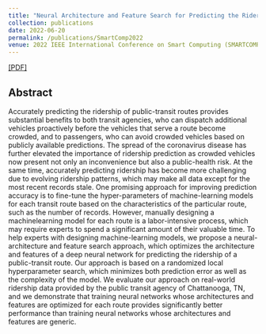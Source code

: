 ```yaml
---
title: "Neural Architecture and Feature Search for Predicting the Ridership of Public Transportation Routes"
collection: publications
date: 2022-06-20
permalink: /publications/SmartComp2022
venue: 2022 IEEE International Conference on Smart Computing (SMARTCOMP)
---
```


[[PDF]](https://ieeexplore.ieee.org/abstract/document/9821058)

## Abstract
Accurately predicting the ridership of public-transit
routes provides substantial benefits to both transit agencies, who
can dispatch additional vehicles proactively before the vehicles
that serve a route become crowded, and to passengers, who can
avoid crowded vehicles based on publicly available predictions.
The spread of the coronavirus disease has further elevated the
importance of ridership prediction as crowded vehicles now
present not only an inconvenience but also a public-health risk. At
the same time, accurately predicting ridership has become more
challenging due to evolving ridership patterns, which may make
all data except for the most recent records stale. One promising
approach for improving prediction accuracy is to fine-tune the
hyper-parameters of machine-learning models for each transit
route based on the characteristics of the particular route, such as
the number of records. However, manually designing a machinelearning model for each route is a labor-intensive process, which
may require experts to spend a significant amount of their
valuable time. To help experts with designing machine-learning
models, we propose a neural-architecture and feature search
approach, which optimizes the architecture and features of a deep
neural network for predicting the ridership of a public-transit
route. Our approach is based on a randomized local hyperparameter search, which minimizes both prediction error as well
as the complexity of the model. We evaluate our approach on
real-world ridership data provided by the public transit agency
of Chattanooga, TN, and we demonstrate that training neural
networks whose architectures and features are optimized for each
route provides significantly better performance than training
neural networks whose architectures and features are generic.
